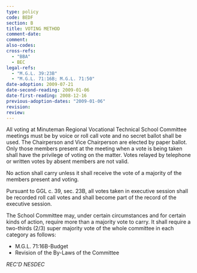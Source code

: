 ```yaml
---
type: policy
code: BEDF
section: B
title: VOTING METHOD
comment-date:
comment:
also-codes:
cross-refs:
  - "BBA"
  - BEC
legal-refs:
  - "M.G.L. 39:23B"
  - "M.G.L. 71:16B; M.G.L. 71:50"
date-adoption: 2009-07-21
date-second-reading: 2009-01-06
date-first-reading: 2008-12-16
previous-adoption-dates: "2009-01-06"
revision: 
review: 
---
```


All voting at Minuteman Regional Vocational Technical School Committee meetings must be by voice or roll call vote and no secret ballot shall be used.  The Chairperson and Vice Chairperson are elected by paper ballot.   Only those members present at the meeting when a vote is being taken shall have the privilege of voting on the matter.  Votes relayed by telephone or written votes by absent members are not valid.  

No action shall carry unless it shall receive the vote of a majority of the members present and voting.

Pursuant to GGL c. 39, sec. 23B, all votes taken in executive session shall be recorded roll call votes and shall become part of the record of the executive session.

The School Committee may, under certain circumstances and for certain kinds of action, require more than a majority vote to carry.  It shall require a two-thirds (2/3) super majority vote of the whole committee in each category as follows:

* M.G.L. 71:16B-Budget
* Revision of the By-Laws of the Committee


*REC’D NESDEC*

